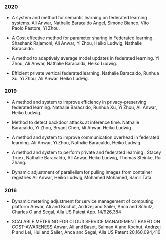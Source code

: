 ### 2020
* A system and method for semantic learning on federated learning systems.
Ali Anwar, Nathalie Baracaldo Angel, Simone Bianco, Vito Paolo Pastore, Yi Zhou.

* A Cost effective method for parameter sharing in Federated learning.
Shashank Rajamoni, Ali Anwar, Yi Zhou, Heiko Ludwig, Nathalie Baracaldo.

* A method to adaptively average model updates in federated learning.
Yi Zhou, Ali Anwar, Nathalie Baracaldo, Heiko Ludwig.

* Efficient private vertical federated learning.
Nathalie Baracaldo, Runhua Xu, Yi Zhou, Ali Anwar, Heiko Ludwig.


### 2019
* A method and system to improve efficiency in privacy-preserving federated learning.
Nathalie Baracaldo, Runhua Xu, Yi Zhou, Ali Anwar, Heiko Ludwig.

* Method to detect backdoor attacks at inference time.
Nathalie Baracaldo, Yi Zhou, Bryant Chen, Ali Anwar, Heiko Ludwig

* A method and system to improve communication overhead in federated learning.
Ali Anwar, Yi Zhou, Nathalie Baracaldo, Heiko Ludwig.

* A method and system to perform private and federated learning .
Stacey Truex, Nathalie Baracaldo, Ali Anwar, Heiko Ludwig, Thomas Steinke, Rui Zhang.

* Dynamic adjustment of parallelism for pulling images from container registries
Ali Anwar, Heiko Ludwig, Mohamed Mohamed, Samir Tata


### 2016
* Dynamic metering adjustment for service management of computing platform
Anwar, Ali and Kochut, Andrzej and Sailer, Anca and Schulz, Charles O and Segal, Alla
US Patent App. 14/926,384

* SCALABLE METERING FOR CLOUD SERVICE MANAGEMENT BASED ON COST-AWARENESS
Anwar, Ali and Baset, Salman A and Kochut, Andrzej P and Lei, Hui and Sailer, Anca and Segal, Alla
US Patent 20,160,094,410
